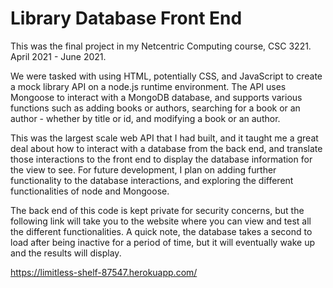 # Library Database Front End
This was the final project in my Netcentric Computing course, CSC 3221. April 2021 - June 2021.

We were tasked with using HTML, potentially CSS, and JavaScript to create a mock library API on a node.js runtime environment. The API uses Mongoose to interact with a MongoDB database, and supports various functions such as adding books or authors, searching for a book or an author - whether by title or id, and modifying a book or an author.

This was the largest scale web API that I had built, and it taught me a great deal about how to interact with a database from the back end, and translate those interactions to the front end to display the database information for the view to see. For future development, I plan on adding further functionality to the database interactions, and exploring the different functionalities of node and Mongoose.

The back end of this code is kept private for security concerns, but the following link will take you to the website where you can view and test all the different functionalities. A quick note, the database takes a second to load after being inactive for a period of time, but it will eventually wake up and the results will display.

https://limitless-shelf-87547.herokuapp.com/
